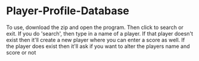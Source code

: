 # Player-Profile-Database

To use, download the zip and open the program. Then click to search or exit. If you do 'search', then type in a name of a player. 
If that player doesn't exist then it'll create a new player where you can enter a score as well. 
If the player does exist then it'll ask if you want to alter the players name and score or not

